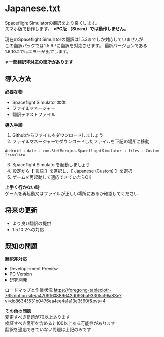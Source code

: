 # Japanese.txt
Spaceflight Simulatorの翻訳をより良くします。  
スマホ版で動作します。 **※PC版 （Steam）では動作しません。**

現在のSpaceflight Simulatorの翻訳は1.5.3までしか対応していませんが  
この翻訳パックでは1.5.9.7に翻訳を対応させます。
最新バージョンである1.5.10.2ではエラーが出てします。

**※一部翻訳非対応の箇所があります**

**導入方法**
---

**必要な物**
+ Spaceflight Simulator 本体
+ ファイルマネージャー
+ 翻訳テキストファイル

**導入手順**

1. Githubからファイルをダウンロードしましょう
2. ファイルマネージャーでダウンロードしたファイルを下記の場所に移動
``` 
Android → date → com.StefMorojna.SpaceflightSimulator → files → Custom Translate
```
3. Spaceflight Simulatorを起動しましょう
4. 設定から【 言語 】を選択し、【 Japanese (Custom) 】を選択
5. ゲームを再起動して適応できていたらOK

**上手く行かない時**  
ゲームを再起動又はファイルが正しい場所にあるか確認してください  

**将来の更新**
---
- より良い翻訳の提供
- 1.5.10.2への対応

**既知の問題**
---

**翻訳非対応**
<details>
<summary>Developerment Preview</summary>
初期画面のボタンとその内容の翻訳が適応できない問題です。<br>
理由：翻訳を適応するための記述が存在しない
</details>

<details>
<summary>PC Version</summary>
初期画面のボタンと下部の説明を翻訳できない問題です。<br>
理由：翻訳を適応するための記述が存在しない
</details>

<details>
<summary>研究開発</summary>
研究開発の内容が翻訳できない問題です。<br>
理由：翻訳を適応するための記述が存在しない
</details>

ロードマップと作業状況
https://foregoing-tablecloth-765.notion.site/a4709f63889642d090ba93305c96a83e?v=dc86343531b0476ea4ee4a1a13e3660f&pvs=4

**その他の問題**  
変更すべき問題が70以上あります  
検証すべき箇所を含めると100以上ある可能性があります  
翻訳を適応できていない問題は上記のみです  
